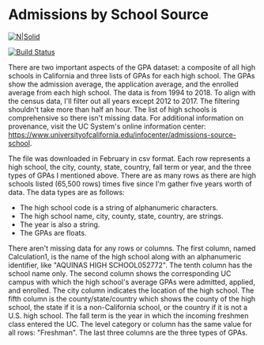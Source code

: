 # Admissions by School Source

[![N|Solid](https://cldup.com/dTxpPi9lDf.thumb.png)](https://nodesource.com/products/nsolid)

[![Build Status](https://travis-ci.org/joemccann/dillinger.svg?branch=master)](https://travis-ci.org/joemccann/dillinger)



There are two important aspects of the GPA dataset: a composite of all high schools in California and three lists of GPAs for each high school. The GPAs show the admission average, the application average, and the enrolled average from each high school. The data is from 1994 to 2018. To align with the census data, I'll filter out all years except 2012 to 2017. The filtering shouldn't take more than half an hour. The list of high schools is comprehensive so there isn't missing data. For additional information on provenance, visit the UC System's online information center: <https://www.universityofcalifornia.edu/infocenter/admissions-source-school>. 

The file was downloaded in February in csv format. Each row represents a high school, the city, county, state, country, fall term or year, and the three types of GPAs I mentioned above. There are as many rows as there are high schools listed (65,500 rows) times five since I'm gather five years worth of data. The data types are as follows:
- The high school code is a string of alphanumeric characters.
- The high school name, city, county, state, country, are strings.
- The year is also a string.
- The GPAs are floats.

There aren't missing data for any rows or columns. The first column, named Calculation1, is the name of the high school along with an alphanumeric identifier, like "AQUINAS HIGH SCHOOL052772". The tenth column has the school name only. The second column shows the corresponding UC campus with which the high school's average GPAs were admitted, applied, and enrolled. The city column indicates the location of the high school. The fifth column is the county/state/country which shows the county of the high school, the state if it is a non-California school, or the country if it is not a U.S. high school. The fall term is the year in which the incoming freshmen class entered the UC. The level category or column has the same value for all rows: "Freshman". The last three columns are the three types of GPAs.






   [dill]: <https://github.com/joemccann/dillinger>
   [git-repo-url]: <https://github.com/joemccann/dillinger.git>
   [john gruber]: <http://daringfireball.net>
   [df1]: <http://daringfireball.net/projects/markdown/>
   [markdown-it]: <https://github.com/markdown-it/markdown-it>
   [Ace Editor]: <http://ace.ajax.org>
   [node.js]: <http://nodejs.org>
   [Twitter Bootstrap]: <http://twitter.github.com/bootstrap/>
   [jQuery]: <http://jquery.com>
   [@tjholowaychuk]: <http://twitter.com/tjholowaychuk>
   [express]: <http://expressjs.com>
   [AngularJS]: <http://angularjs.org>
   [Gulp]: <http://gulpjs.com>

   [PlDb]: <https://github.com/joemccann/dillinger/tree/master/plugins/dropbox/README.md>
   [PlGh]: <https://github.com/joemccann/dillinger/tree/master/plugins/github/README.md>
   [PlGd]: <https://github.com/joemccann/dillinger/tree/master/plugins/googledrive/README.md>
   [PlOd]: <https://github.com/joemccann/dillinger/tree/master/plugins/onedrive/README.md>
   [PlMe]: <https://github.com/joemccann/dillinger/tree/master/plugins/medium/README.md>
   [PlGa]: <https://github.com/RahulHP/dillinger/blob/master/plugins/googleanalytics/README.md>
